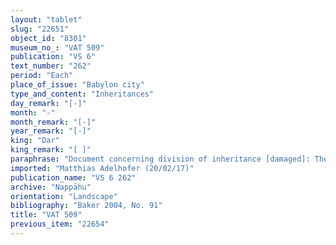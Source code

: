 ```yaml
---
layout: "tablet"
slug: "22651"
object_id: "8301"
museum_no_: "VAT 509"
publication: "VS 6"
text_number: "262"
period: "Each"
place_of_issue: "Babylon city"
type_and_content: "Inheritances"
day_remark: "[-]"
month: "-"
month_remark: "[-]"
year_remark: "[-]"
king: "Dar"
king_remark: "[ ]"
paraphrase: "Document concerning division of inheritance [damaged]: The fragmentary state of the tablet precludes an exact understanding of its terms. The text deals with the division of <strong>B</strong>&rsquo;s inheritance among <strong>A<sub>1</sub></strong>, <strong>A<sub>2</sub></strong> and <strong>A<sub>3</sub></strong>. The text seems to be mostly concerned with outstanding promissory notes (<em>uˀiltu</em>). In this context also <strong>C</strong> is mentioned. The tablet breaks off after the mention of a bed (<em>er&scaron;u</em>) and a brazier (<em>mu&scaron;ahhinu</em>). No witnesses or scribe extant.<br /> &nbsp;<br /> <strong>A<sub>1</sub></strong> = Bēl-ahhē-erība/Nab&ucirc;-balāssu-iqbi//Nappāhu (son of <strong>B</strong>); <strong>A<sub>2</sub></strong> = Iqī&scaron;a-Marduk/Nab&ucirc;-balāssu-iqbi//Nappāhu (son of <strong>B</strong>); <strong>A<sub>3</sub></strong> = Bēl-ēṭir/Nab&ucirc;-balāssu-iqbi//Nappāhu (son of <strong>B</strong>); <strong>B = </strong>Nab&ucirc;-balāssu-iqbi/Mu&scaron;allim-Marduk//Nappāhu; <strong>C</strong> = Bēl-ahhē-iqī&scaron;a<br /> &nbsp;"
imported: "Matthias Adelhofer (20/02/17)"
publication_name: "VS 6 262"
archive: "Nappāhu"
orientation: "Landscape"
bibliography: "Baker 2004, No. 91"
title: "VAT 509"
previous_item: "22654"
---
```


